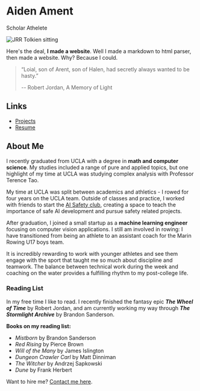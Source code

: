 # Aiden Ament

Scholar Athelete

![JRR Tolkien sitting](/images/tolkien.png)

Here's the deal, **I made a website**. Well I made a markdown to html parser, then made a website. Why? Because I could.

> “Loial, son of Arent, son of Halen, had secretly always wanted to be hasty.”
>
> --  Robert Jordan, A Memory of Light

## Links

- [Projects](/blog/projects)
- [Resume](/blog/resume)

## About Me

I recently graduated from UCLA with a degree in **math and computer science**. My studies included a range of pure and applied topics, but one highlight of my time at UCLA was studying complex analysis with Professor Terence Tao. 

My time at UCLA was split between academics and athletics - I rowed for four years on the UCLA team. Outside of classes and practice, I worked with friends to start the [AI Safety club](https://aisafetyatucla.org/), creating a space to teach the importance of safe AI development and pursue safety related projects.

After graduation, I joined a small startup as a **machine learning engineer** focusing on computer vision applications. I still am involved in rowing: I have transitioned from being an athlete to an assistant coach for the Marin Rowing U17 boys team. 

It is incredibly rewarding to work with younger athletes and see them engage with the sport that taught me so much about discipline and teamwork. The balance between technical work during the week and coaching on the water provides a fulfilling rhythm to my post-college life.

### Reading List

In my free time I like to read. I recently finished the fantasy epic _**The Wheel of Time**_ by Robert Jordan, and am currently working my way through _**The Stormlight Archive**_ by Brandon Sanderson. 

**Books on my reading list:**

- _Mistborn_ by Brandon Sanderson
- _Red Rising_ by Pierce Brown
- _Will of the Many_ by James Islington
- _Dungeon Crawler Carl_ by Matt Dinniman
- _The Witcher_ by Andrzej Sapkowski
- _Dune_ by Frank Herbert

Want to hire me? [Contact me here](/contact).